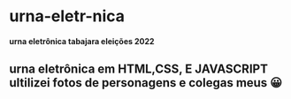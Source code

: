 # urna-eletr-nica

#### urna eletrônica tabajara eleições 2022

## urna eletrônica em HTML,CSS, E JAVASCRIPT ultilizei fotos de personagens e colegas meus 😀
